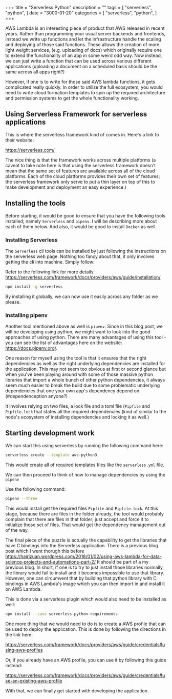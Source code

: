 +++
title = "Serverless Python"
description = ""
tags = [
    "serverless",
    "python",
]
date = "3000-01-20"
categories = [
    "serverless",
    "python",
]
+++

AWS Lambda is an interesting piece of product that AWS released in recent years. Rather than programming your usual server backends and frontends, instead we write up functions and let the infrastructure handle the scaling and deploying of those said functions. These allows the creation of more light weight services, (e.g. uploading of docs) which originally require one to extend the functionality of an app in some weird odd way. Now instead, we can just write a function that can be used across various different applications (uploading a document on a scheduled basis should be the same across all apps right?)

However, if one is to write for those said AWS lambda functions, it gets complicated really quickly. In order to utilize the full ecosystem, you would need to write cloud formation templates to spin up the required architecture and permission systems to get the whole functionality working.

## Using Serverless Framework for serverless applications

This is where the serverless framework kind of comes in. Here's a link to their website:

https://serverless.com/

The nice thing is that the framework works across multiple platforms (a caveat to take note here is that using the serverless framework doesn't mean that the same set of features are available across all of the cloud platforms. Each of the cloud platforms provides their own set of features; the serverless framework only serve to put a thin layer on top of this to make development and deployment an easy experience.)

## Installing the tools

Before starting, it would be good to ensure that you have the following tools installed; namely `Serverless` and `pipenv`. I will be describing more about each of them below. And also, it would be good to install `Docker` as well.

### Installing Serverless

The `Serverless` cli tools can be installed by just following the instructions on the serverless web page. Nothing too fancy about that, it only involves getting the cli into machine. Simply follow:

Refer to the following link for more details: https://serverless.com/framework/docs/providers/aws/guide/installation/

```bash
npm install -g serverless
```

By installing it globally, we can now use it easily across any folder as we please.

### Installing pipenv

Another tool mentioned above as well is `pipenv`. Since in this blog post, we will be developing using python, we might want to look into the good approaches of using python. There are many advantages of using this tool - you can see the list of advantages here on the website: https://docs.pipenv.org/. 

One reason for myself using the tool is that it ensures that the right dependencies as well as the right underlying dependencies are installed for the application. This may not seem too obvious at first or second glance but when you've been playing around with some of those massive python libraries that import a whole bunch of other python dependencies, it always seem much easier to break the build due to some problematic underlying dependencies that one your own app's dependency depend on. (#dependenception anyone?)

It involves relying on two files, a lock file and a toml file (`Pipfile` and `Pipfile.lock` that states all the required dependencies (kind of similar to the node's ecosystem of installing dependencies and locking it as well.)

## Starting development work

We can start this using serverless by running the following command here:

```bash
serverless create --template aws-python3
```
This would create all of required templates files like the `serverless.yml` file.

We can then proceed to think of how to manage dependencies by using the `pipenv`

Use the following command:

```bash
pipenv --three
```

This would install get the required files `Pipfile` and `Pipfile.lock`. At this stage, because there are files in the folder already, the tool would probably complain that there are files in that folder; just accept and force it to initialize those set of files. That would get the dependency management out of the way.

The final piece of the puzzle is actually the capability to get the libraries that have C bindings into the Serverless application. There is a previous blog post which I went thorugh this before https://hairizuan.wordpress.com/2018/01/02/using-aws-lambda-for-data-science-projects-and-automations-part-2/ It should be part of a my previous blog. In short, if one is to try to just install those libraries normally, the library would fail to install and it becomes impossible to use that library. However, one can circumvent that by building that python library with C bindings in AWS Lambda's image which you can then import in and install it on AWS Lambda.

This is done via a serverless plugin which would also need to be installed as well:

```bash
npm install --save serverless-python-requirements
```

One more thing that we would need to do is to create a AWS profile that can be used to deploy the application. This is done by following the directions in the link here:

https://serverless.com/framework/docs/providers/aws/guide/credentials#using-aws-profiles

Or, if you already have an AWS profile, you can use it by following this guide instead:

https://serverless.com/framework/docs/providers/aws/guide/credentials#use-an-existing-aws-profile

With that, we can finally get started with developing the application.






